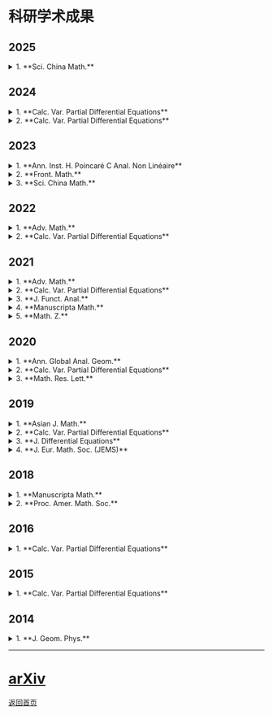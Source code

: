 # 科研学术成果

## 2025
<details>
<summary>1. **Sci. China Math.**</summary>

- Jost, Jürgen; **Sun, Linlin**; Zhu, Jingyong  
  *Dirac-harmonic maps with the trivial index*  
  [Sci. China Math. 68 (2025), no. 4, 917-938.](https://doi.org/10.1007/s11425-023-2283-0)
</details>

## 2024
<details>
<summary>1. **Calc. Var. Partial Differential Equations**</summary>

- Li, Jiayu; **Sun, Linlin**; Yang, Yunyan  
  *Topological degree for Chern-Simons Higgs models on finite graphs*  
  [Calc. Var. Partial Differential Equations 63 (2024), no. 4, Paper No. 81, 21 pp.](https://doi.org/10.1007/s00526-024-02706-8)  
</details>

<details>
<summary>2. **Calc. Var. Partial Differential Equations**</summary>

- **Sun, Linlin**; Zhu, Jingyong  
  *An existence result for the Kazdan-Warner equation with a sign-changing prescribed function*  
  [Calc. Var. Partial Differential Equations 63 (2024), no. 2, Paper No. 52, 16 pp.](https://doi.org/10.1007/s00526-023-02659-4)
</details>

## 2023
<details>
<summary>1. **Ann. Inst. H. Poincaré C Anal. Non Linéaire**</summary>

- Luo, Yong; **Sun, Linlin**  
  *Rigidity of closed CSL submanifolds in the unit sphere*  
  [Ann. Inst. H. Poincaré C Anal. Non Linéaire 40 (2023), no. 3, 531–555.](https://doi.org/10.4171/aihpc/50)  
</details>

<details>
<summary>2. **Front. Math.**</summary>

- Luo, Yong; **Sun, Linlin**; Yin, Jiabin  
  *Complete self-similar hypersurfaces to the mean curvature flow with nonnegative constant scalar curvature*  
  [Front. Math. 18 (2023), no. 2, 417–430.](https://doi.org/10.1007/s11464-021-0229-x)  
</details>

<details>
<summary>3. **Sci. China Math.**</summary>

- Li, Jiayu; **Sun, Linlin**; Yang, Yunyan  
  *The boundary value problem for the mean field equation on a compact Riemann surface*  
  [Sci. China Math. 66 (2023), no. 1, 115–142.](https://doi.org/10.1007/s11425-021-1962-5)  
</details>

## 2022
<details>
<summary>1. **Adv. Math.**</summary>

- **Sun, Linlin**; Wang, Liuquan  
  *Brouwer degree for Kazdan-Warner equations on a connected finite graph*  
  [Adv. Math. 404 (2022), part B, Paper No. 108422, 29 pp.](https://doi.org/10.1016/j.aim.2022.108422)  
</details>

<details>
<summary>2. **Calc. Var. Partial Differential Equations**</summary>

- Luo, Yong; **Sun, Linlin**; Yin, Jiabin  
  *An optimal pinching theorem of minimal Legendrian submanifolds in the unit sphere*  
  [Calc. Var. Partial Differential Equations 61 (2022), no. 5, Paper No. 192, 18 pp.](https://doi.org/10.1007/s00526-022-02304-6)  
</details>

## 2021
<details>
<summary>1. **Adv. Math.**</summary>

- Luo, Yong; **Sun, Linlin**  
  *Rigidity theorems for minimal Lagrangian surfaces with Legendrian capillary boundary*  
  [Adv. Math. 393 (2021), Paper No. 108124, 15 pp.](https://doi.org/10.1016/j.aim.2021.108124)  
</details>

<details>
<summary>2. **Calc. Var. Partial Differential Equations**</summary>

- **Sun, Linlin**; Zhu, Jingyong  
  *Global existence and convergence of a flow to Kazdan-Warner equation with non-negative prescribed function*  
  [Calc. Var. Partial Differential Equations 60 (2021), no. 1, Paper No. 42, 26 pp.](https://doi.org/10.1007/s00526-020-01873-8)  
</details>

<details>
<summary>3. **J. Funct. Anal.**</summary>

- Qiu, Hongbing; **Sun, Linlin**  
  *Rigidity theorems of spacelike entire self-shrinking graphs in the pseudo-Euclidean space*  
  [J. Funct. Anal. 281 (2021), no. 9, Paper No. 109189, 24 pp.](https://doi.org/10.1016/j.jfa.2021.109189)  
</details>

<details>
<summary>4. **Manuscripta Math.**</summary>

- Cui, Qing; **Sun, Linlin**  
  *A note on rigidity of Einstein four-manifolds with positive sectional curvature*  
  [Manuscripta Math. 165 (2021), no. 1-2, 269–282.](https://doi.org/10.1007/s00229-020-01217-y)  
</details>

<details>
<summary>5. **Math. Z.**</summary>

- Chen, Qun; **Sun, Linlin**  
  *Extrinsic conformal lower bounds of eigenvalue for Dirac operator*  
  [Math. Z. 297 (2021), no. 3-4, 1659–1671.](https://doi.org/10.1007/s00209-020-02573-x)  
</details>

## 2020
<details>
<summary>1. **Ann. Global Anal. Geom.**</summary>

- Luo, Yong; **Sun, Linlin**  
  *Complete Willmore Legendrian surfaces in S5 are minimal Legendrian surfaces*  
  [Ann. Global Anal. Geom. 58 (2020), no. 2, 177–189.](https://doi.org/10.1007/s10455-020-09719-4)  
</details>

<details>
<summary>2. **Calc. Var. Partial Differential Equations**</summary>

- Sun, Jun; **Sun, Linlin**  
  *Sphere theorems for Lagrangian and Legendrian submanifolds*  
  [Calc. Var. Partial Differential Equations 59 (2020), no. 4, Paper No. 125, 29 pp.](https://doi.org/10.1007/s00526-020-01797-3)  
</details>

<details>
<summary>3. **Math. Res. Lett.**</summary>

- Sun, Jun; **Sun, Linlin**  
  *Sphere theorems for submanifolds in Kähler manifold*  
  [Math. Res. Lett. 27 (2020), no. 4, 1195–1236.](https://dx.doi.org/10.4310/MRL.2020.v27.n4.a10)  
</details>

## 2019
<details>
<summary>1. **Asian J. Math.**</summary>

- Chen, Qun; Jost, Jürgen; **Sun, Linlin**; Zhu, Miaomiao  
  *Dirac-harmonic maps between Riemann surfaces*  
  [Asian J. Math. 23 (2019), no. 1, 107–125.](https://dx.doi.org/10.4310/AJM.2019.v23.n1.a6)  
</details>

<details>
<summary>2. **Calc. Var. Partial Differential Equations**</summary>

- Cui, Qing; **Sun, Linlin**  
  *Some differentiable sphere theorems*  
  [Calc. Var. Partial Differential Equations 58 (2019), no. 2, Paper No. 43, 24 pp.](https://doi.org/10.1007/s00526-019-1487-2)  
</details>

<details>
<summary>3. **J. Differential Equations**</summary>

- Cui, Qing; **Sun, Linlin**  
  *Optimal lower eigenvalue estimates for Hodge-Laplacian and applications*  
  [J. Differential Equations 266 (2019), no. 12, 8320–8343.](https://doi.org/10.1016/j.jde.2018.12.032)  
</details>

<details>
<summary>4. **J. Eur. Math. Soc. (JEMS)**</summary>

- Chen, Qun; Jost, Jürgen; **Sun, Linlin**; Zhu, Miaomiao  
  *Estimates for solutions of Dirac equations and an application to a geometric elliptic-parabolic problem*  
  [J. Eur. Math. Soc. (JEMS) 21 (2019), no. 3, 665–707.](https://doi.org/10.4171/JEMS/847)  
</details>

## 2018
<details>
<summary>1. **Manuscripta Math.**</summary>

- **Sun, Linlin**  
  *A note on the uncoupled Dirac-harmonic maps from Kähler spin manifolds to Kähler manifolds*  
  [Manuscripta Math. 155 (2018), no. 1-2, 197–208.](https://doi.org/10.1007/s00229-017-0941-8)  
</details>

<details>
<summary>2. **Proc. Amer. Math. Soc.**</summary>

- Cui, Qing; **Sun, Linlin**  
  *On the volume of locally conformally flat 4-dimensional closed hypersurface*  
  [Proc. Amer. Math. Soc. 146 (2018), no. 2, 759–771.](https://doi.org/10.1090/proc/13855)  
</details>

## 2016
<details>
<summary>1. **Calc. Var. Partial Differential Equations**</summary>

- Li, Jiayu; **Sun, Linlin**  
  *A note on the nonexistence of quasi-harmonic spheres*  
  [Calc. Var. Partial Differential Equations 55 (2016), no. 6, Art. 151, 13 pp.](https://doi.org/10.1007/s00526-016-1076-6)  
</details>

## 2015
<details>
<summary>1. **Calc. Var. Partial Differential Equations**</summary>

- Chen, Qun; Jost, Jürgen; **Sun, Linlin**; Zhu, Miaomiao  
  *Dirac-geodesics and their heat flows*  
  [Calc. Var. Partial Differential Equations 54 (2015), no. 3, 2615–2635.](https://doi.org/10.1007/s00526-015-0877-3)  
</details>

## 2014
<details>
<summary>1. **J. Geom. Phys.**</summary>

- Chen, Qun; Jost, Jürgen; **Sun, Linlin**  
  *Gradient estimates and Liouville theorems for Dirac-harmonic maps*  
  [J. Geom. Phys. 76 (2014), 66–78.](http://dx.doi.org/10.1016/j.geomphys.2013.10.011)  
</details>

---

# [arXiv](https://arxiv.org/a/sun_l_3.html)

[返回首页](index.md)
